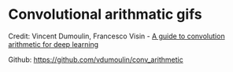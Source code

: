 # Convolutional arithmatic gifs

Credit: Vincent Dumoulin, Francesco Visin - [A guide to convolution arithmetic for deep learning](https://arxiv.org/abs/1603.07285)

Github: https://github.com/vdumoulin/conv_arithmetic
